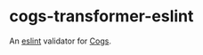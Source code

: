 # cogs-transformer-eslint

An [eslint] validator for [Cogs].

[ESLint]: http://eslint.org
[Cogs]: https://github.com/caseywebdev/cogs